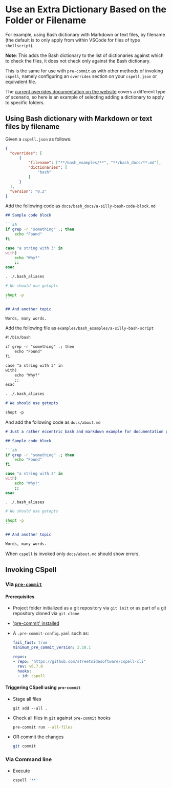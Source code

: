 # Use an Extra Dictionary Based on the Folder or Filename
<!--- cspell:ignore esac getopts shopt --->

For example, using Bash dictionary with Markdown or text files, by filename (the
default is to only apply from within VSCode for files of type `shellscript`).

**Note**: This adds the Bash dictionary to the list of dictionaries against
which to check the files, it does not check only against the Bash dictionary.

This is the same for use with `pre-commit` as with other methods of invoking
`cspell`, namely configuring an `overrides` section on your `cspell.json`
or equivalent file.

The [current overrides documentation on the
website](https://cspell.org/configuration/overrides/) covers a different type of
scenario, so here is an example of selecting adding a dictionary to apply to
specific folders.

## Using Bash dictionary with Markdown or text files by filename

Given a `cspell.json` as follows:


``` json
{
  "overrides": [
      {
          "filename": ["**/bash_examples/**", "**/bash_docs/**.md"],
          "dictionaries": [
              "bash"
          ]
      }
  ],
  "version": "0.2"
}
```

Add the following code as `docs/bash_docs/a-silly-bash-code-block.md`

```` markdown
## Sample code block

```sh
if grep -r "something" .; then
    echo "Found"
fi

case "a string with 3" in
with)
    echo "Why?"
    ;;
esac

. ./.bash_aliases

# We should use getopts

shopt -p
```

## And another topic

Words, many words.
````

Add the following file as `examples/bash_examples/a-silly-bash-script`

``` markdown
#!/bin/bash

if grep -r "something" .; then
    echo "Found"
fi

case "a string with 3" in
with)
    echo "Why?"
    ;;
esac

. ./.bash_aliases

# We should use getopts

shopt -p
```

And add the following code as `docs/about.md`

```` markdown
# Just a rather eccentric bash and markdown example for documentation purposes

## Sample code block

```sh
if grep -r "something" .; then
    echo "Found"
fi

case "a string with 3" in
with)
    echo "Why?"
    ;;
esac

. ./.bash_aliases

# We should use getopts

shopt -p
```

## And another topic

Words, many words.
````

When `cspell` is invoked only `docs/about.md` should show errors.

## Invoking CSpell

### Via [`pre-commit`](https://pre-commit.com)

#### Prerequisites

* Project folder initialized as a git repository via `git init` or as part of a
git repository cloned via `git clone`
* ['pre-commit' installed](https://pre-commit.com/#install)
* A `.pre-commit-config.yaml` such as:

  ```yaml
  fail_fast: true
  minimum_pre_commit_version: 2.18.1

  repos:
  - repo: "https://github.com/streetsidesoftware/cspell-cli"
    rev: v6.7.0
    hooks:
    - id: cspell
  ```

#### Triggering CSpell using `pre-commit`

* Stage all files

  ```
  git add --all .
  ```

* Check all files in `git` against `pre-commit` hooks

  ``` bash
  pre-commit run --all-files
  ```

* OR commit the changes

  ``` bash
  git commit
  ```

### Via Command line

* Execute

  ``` bash
  cspell '**'
  ```
